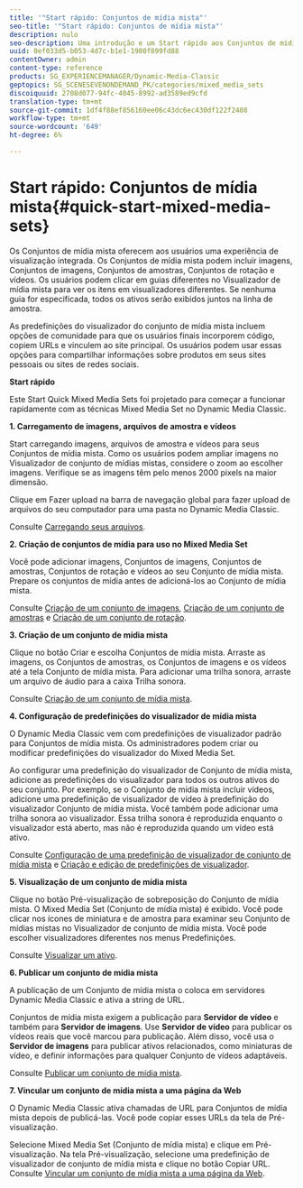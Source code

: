 ```yaml
---
title: '"Start rápido: Conjuntos de mídia mista"'
seo-title: '"Start rápido: Conjuntos de mídia mista"'
description: nulo
seo-description: Uma introdução e um Start rápido aos Conjuntos de mídia mista para ajudá-lo a começar a funcionar rapidamente.
uuid: 0ef033d5-b053-4d7c-b1e1-1980f899fd88
contentOwner: admin
content-type: reference
products: SG_EXPERIENCEMANAGER/Dynamic-Media-Classic
geptopics: SG_SCENESEVENONDEMAND_PK/categories/mixed_media_sets
discoiquuid: 2708d077-94fc-4045-8992-ad3589ed9cfd
translation-type: tm+mt
source-git-commit: 1df4f88ef856160ee06c43dc6ec430df122f2408
workflow-type: tm+mt
source-wordcount: '649'
ht-degree: 6%

---
```



# Start rápido: Conjuntos de mídia mista{#quick-start-mixed-media-sets}

Os Conjuntos de mídia mista oferecem aos usuários uma experiência de visualização integrada. Os Conjuntos de mídia mista podem incluir imagens, Conjuntos de imagens, Conjuntos de amostras, Conjuntos de rotação e vídeos. Os usuários podem clicar em guias diferentes no Visualizador de mídia mista para ver os itens em visualizadores diferentes. Se nenhuma guia for especificada, todos os ativos serão exibidos juntos na linha de amostra.

As predefinições do visualizador do conjunto de mídia mista incluem opções de comunidade para que os usuários finais incorporem código, copiem URLs e vinculem ao site principal. Os usuários podem usar essas opções para compartilhar informações sobre produtos em seus sites pessoais ou sites de redes sociais.

**Start rápido**

Este Start Quick Mixed Media Sets foi projetado para começar a funcionar rapidamente com as técnicas Mixed Media Set no Dynamic Media Classic.

**1. Carregamento de imagens, arquivos de amostra e vídeos**

Start carregando imagens, arquivos de amostra e vídeos para seus Conjuntos de mídia mista. Como os usuários podem ampliar imagens no Visualizador de conjunto de mídias mistas, considere o zoom ao escolher imagens. Verifique se as imagens têm pelo menos 2000 pixels na maior dimensão.

Clique em Fazer upload na barra de navegação global para fazer upload de arquivos do seu computador para uma pasta no Dynamic Media Classic.

Consulte [Carregando seus arquivos](uploading-files.md#uploading-your-files).

**2. Criação de conjuntos de mídia para uso no Mixed Media Set**

Você pode adicionar imagens, Conjuntos de imagens, Conjuntos de amostras, Conjuntos de rotação e vídeos ao seu Conjunto de mídia mista. Prepare os conjuntos de mídia antes de adicioná-los ao Conjunto de mídia mista.

Consulte [Criação de um conjunto de imagens](creating-image-set.md#creating-an-image-set), [Criação de um conjunto de amostras](creating-swatch-set.md#creating-a-swatch-set) e [Criação de um conjunto de rotação](creating-spin-set.md#creating-a-spin-set).

**3. Criação de um conjunto de mídia mista**

Clique no botão Criar e escolha Conjuntos de mídia mista. Arraste as imagens, os Conjuntos de amostras, os Conjuntos de imagens e os vídeos até a tela Conjunto de mídia mista. Para adicionar uma trilha sonora, arraste um arquivo de áudio para a caixa Trilha sonora.

Consulte [Criação de um conjunto de mídia mista](creating-mixed-media-set.md#creating-a-mixed-media-set).

**4. Configuração de predefinições do visualizador de mídia mista**

O Dynamic Media Classic vem com predefinições de visualizador padrão para Conjuntos de mídia mista. Os administradores podem criar ou modificar predefinições do visualizador do Mixed Media Set.

Ao configurar uma predefinição do visualizador de Conjunto de mídia mista, adicione as predefinições do visualizador para todos os outros ativos do seu conjunto. Por exemplo, se o Conjunto de mídia mista incluir vídeos, adicione uma predefinição de visualizador de vídeo à predefinição do visualizador Conjunto de mídia mista. Você também pode adicionar uma trilha sonora ao visualizador. Essa trilha sonora é reproduzida enquanto o visualizador está aberto, mas não é reproduzida quando um vídeo está ativo.

Consulte [Configuração de uma predefinição de visualizador de conjunto de mídia mista](setting-mixed-media-set-viewer.md#setting-up-a-mixed-media-set-viewer-preset) e [Criação e edição de predefinições de visualizador](application-setup.md#adding-and-editing-viewer-presets).

**5. Visualização de um conjunto de mídia mista**

Clique no botão Pré-visualização de sobreposição do Conjunto de mídia mista. O Mixed Media Set (Conjunto de mídia mista) é exibido. Você pode clicar nos ícones de miniatura e de amostra para examinar seu Conjunto de mídias mistas no Visualizador de conjunto de mídia mista. Você pode escolher visualizadores diferentes nos menus Predefinições.

Consulte [Visualizar um ativo](previewing-asset.md#previewing-an-asset).

**6. Publicar um conjunto de mídia mista**

A publicação de um Conjunto de mídia mista o coloca em servidores Dynamic Media Classic e ativa a string de URL.

Conjuntos de mídia mista exigem a publicação para **Servidor de vídeo** e também para **Servidor de imagens**. Use **Servidor de vídeo** para publicar os vídeos reais que você marcou para publicação. Além disso, você usa o **Servidor de imagens** para publicar ativos relacionados, como miniaturas de vídeo, e definir informações para qualquer Conjunto de vídeos adaptáveis.

Consulte [Publicar um conjunto de mídia mista](publishing-mixed-media-set.md#publishing-a-mixed-media-set).

**7. Vincular um conjunto de mídia mista a uma página da Web**

O Dynamic Media Classic ativa chamadas de URL para Conjuntos de mídia mista depois de publicá-las. Você pode copiar esses URLs da tela de Pré-visualização.

Selecione Mixed Media Set (Conjunto de mídia mista) e clique em Pré-visualização. Na tela Pré-visualização, selecione uma predefinição de visualizador de conjunto de mídia mista e clique no botão Copiar URL. Consulte [Vincular um conjunto de mídia mista a uma página da Web](linking-mixed-media-set-web.md#linking-a-mixed-media-set-to-a-web-page).
